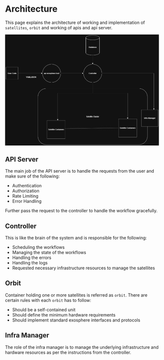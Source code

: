 # Architecture
This page explains the architecture of working and implementation of `satellites`, `orbit` and working of apis and api server. 

![Architecture](./assets/arch.png)

## API Server
The main job of the API server is to handle the requests from the user and make sure of the following:

- Authentication
- Authorization
- Rate Limiting
- Error Handling

Further pass the request to the controller to handle the workflow gracefully.

## Controller
This is like the brain of the system and is responsible for the following:

- Scheduling the workflows
- Managing the state of the workflows
- Handling the errors
- Handling the logs 
- Requested necessary infrastructure resources to manage the satellites


## Orbit 
Container holding one or more satellites is referred as `orbit`. There are certain rules with each `orbit` has to follow:

- Should be a self-contained unit
- Should define the minimum hardware requirements
- Should implement standard exosphere interfaces and protocols

## Infra Manager
The role of the infra manager is to manage the underlying infrastructure and hardware resources as per the instructions from the controller.